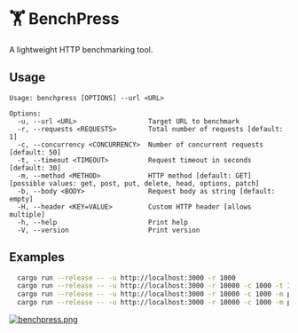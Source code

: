 # 🏋️ BenchPress

A lightweight HTTP benchmarking tool.

## Usage

```
Usage: benchpress [OPTIONS] --url <URL>

Options:
  -u, --url <URL>                  Target URL to benchmark
  -r, --requests <REQUESTS>        Total number of requests [default: 1]
  -c, --concurrency <CONCURRENCY>  Number of concurrent requests [default: 50]
  -t, --timeout <TIMEOUT>          Request timeout in seconds [default: 30]
  -m, --method <METHOD>            HTTP method [default: GET] [possible values: get, post, put, delete, head, options, patch]
  -b, --body <BODY>                Request body as string [default: empty]
  -H, --header <KEY=VALUE>         Custom HTTP header [allows multiple]
  -h, --help                       Print help
  -V, --version                    Print version
```

## Examples

```sh
  cargo run --release -- -u http://localhost:3000 -r 1000
  cargo run --release -- -u http://localhost:3000 -r 10000 -c 1000 -t 10
  cargo run --release -- -u http://localhost:3000 -r 10000 -c 1000 -m post --body '{"data": "foo"}'
  cargo run --release -- -u http://localhost:3000 -r 10000 -c 1000 -m post --header "Content-Type=application/json" --header "Authorization=Bearer token123"
```

[![benchpress.png](https://i.postimg.cc/7Lj1H5nG/benchpress.png)](https://postimg.cc/qtX6QMY4)
